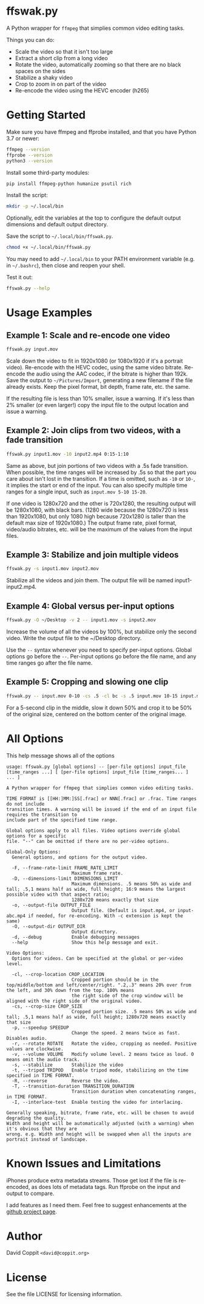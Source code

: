 # ffswak.py

A Python wrapper for `ffmpeg` that simplies common video editing tasks.

Things you can do:

* Scale the video so that it isn't too large
* Extract a short clip from a long video
* Rotate the video, automatically zooming so that there are no black spaces on the sides
* Stabilize a shaky video
* Crop to zoom in on part of the video
* Re-encode the video using the HEVC encoder (h265)

# Getting Started

Make sure you have ffmpeg and ffprobe installed, and that you have Python 3.7 or newer:

```sh
ffmpeg --version
ffprobe --version
python3 --version
```

Install some third-party modules:

```sh
pip install ffmpeg-python humanize psutil rich
```

Install the script:

```sh
mkdir -p ~/.local/bin
```

Optionally, edit the variables at the top to configure the default output dimensions and default output directory.

Save the script to `~/.local/bin/ffswak.py`.

```sh
chmod +x ~/.local/bin/ffswak.py
```

You may need to add `~/.local/bin` to your PATH environment variable (e.g. in `~/.bashrc`), then close and reopen your
shell.

Test it out:

```sh
ffswak.py --help
```

# Usage Examples

## Example 1: Scale and re-encode one video

```sh
ffswak.py input.mov
```

Scale down the video to fit in 1920x1080 (or 1080x1920 if it's a portrait video). Re-encode with the HEVC codec,
using the same video bitrate. Re-encode the audio using the AAC codec, if the bitrate is higher than 192k. Save the
output to `~/Pictures/Import`, generating a new filename if the file already exists. Keep the pixel format, bit depth,
frame rate, etc. the same.

If the resulting file is less than 10% smaller, issue a warning. If it's less than 2% smaller (or even larger!) copy the
input file to the output location and issue a warning.

## Example 2: Join clips from two videos, with a fade transition

```sh
ffswak.py input1.mov -10 input2.mp4 0:15-1:10
```

Same as above, but join portions of two videos with a .5s fade transition. When possible, the time ranges will be
increased by .5s so that the part you care about isn't lost in the transition. If a time is omitted, such as `-10` or
`10-`, it implies the start or end of the input. You can also specify multiple time ranges for a single input, such as
`input.mov 5-10 15-20`.

If one video is 1280x720 and the other is 720x1280, the resulting output will be 1280x1080, with black bars. (1280 wide
because the 1280x720 is less than 1920x1080, but only 1080 high because 720x1280 is taller than the default max size of
1920x1080.) The output frame rate, pixel format, video/audio bitrates, etc. will be the maximum of the values from the
input files.

## Example 3: Stabilize and join multiple videos

```sh
ffswak.py -s input1.mov input2.mov
```

Stabilize all the videos and join them. The output file will be named input1-input2.mp4.

## Example 4: Global versus per-input options

```sh
ffswak.py -O ~/Desktop -v 2 -- input1.mov -s input2.mov
```

Increase the volume of all the videos by 100%, but stabilize only the second video. Write the output file to the
~/Desktop directory.

Use the `--` syntax whenever you need to specify per-input options. Global options go before the `--`. Per-input options
go before the file name, and any time ranges go after the file name.

## Example 5: Cropping and slowing one clip

```sh
ffswak.py -- input.mov 0-10 -cs .5 -cl bc -s .5 input.mov 10-15 input.mov 15-20
```

For a 5-second clip in the middle, slow it down 50% and crop it to be 50% of the original size, centered on the bottom
center of the original image.

# All Options

This help message shows all of the options

```
usage: ffswak.py [global options] -- [per-file options] input_file [time_ranges ...] [ [per-file options] input_file [time_ranges... ] ... ]

A Python wrapper for ffmpeg that simplies common video editing tasks.

TIME FORMAT is [[HH:]MM:]SS[.frac] or NNN[.frac] or .frac. Time ranges do not include
transition times. A warning will be issued if the end of an input file requires the transition to
include part of the specified time range.

Global options apply to all files. Video options override global options for a specific
file. "--" can be omitted if there are no per-video options.

Global-Only Options:
  General options, and options for the output video.

  -F, --frame-rate-limit FRAME_RATE_LIMIT
                        Maximum frame rate.
  -D, --dimensions-limit DIMENSIONS_LIMIT
                        Maximum dimensions. .5 means 50% as wide and tall; .5,1 means half as wide, full height; 16:9 means the largest possible video with that aspect ratio;
                        1280x720 means exactly that size
  -o, --output-file OUTPUT_FILE
                        Output file. (Default is input.mp4, or input-abc.mp4 if needed, for re-encoding. With -c extension is kept the same)
  -O, --output-dir OUTPUT_DIR
                        Output directory.
  -d, --debug           Enable debugging messages
  --help                Show this help message and exit.

Video Options:
  Options for videos. Can be specified at the global or per-video level.

  -cl, --crop-location CROP_LOCATION
                        Cropped portion should be in the top/middle/bottom and left/center/right. ".2,.3" means 20% over from the left, and 30% down from the top. 100% means
                        the right side of the crop window will be aligned with the right side of the original video.
  -cs, --crop-size CROP_SIZE
                        Cropped portion size. .5 means 50% as wide and tall; .5,1 means half as wide, full height; 1280x720 means exactly that size
  -p, --speedup SPEEDUP
                        Change the speed. 2 means twice as fast. Disables audio.
  -r, --rotate ROTATE   Rotate the video, cropping as needed. Positive values are clockwise.
  -v, --volume VOLUME   Modify volume level. 2 means twice as loud. 0 means omit the audio track.
  -s, --stabilize       Stabilize the video
  -t, --tripod TRIPOD   Enable tripod mode, stabilizing on the time specified in TIME FORMAT.
  -R, --reverse         Reverse the video.
  -T, --transition-duration TRANSITION_DURATION
                        Transition duration when concatenating ranges, in TIME FORMAT.
  -I, --interlace-test  Enable testing the video for interlacing.

Generally speaking, bitrate, frame rate, etc. will be chosen to avoid degrading the quality.
Width and height will be automatically adjusted (with a warning) when it's obvious that they are
wrong. e.g. Width and height will be swapped when all the inputs are portrait instead of landscape.
```

# Known Issues and Limitations

iPhones produce extra metadata streams. Those get lost if the file is re-encoded, as does lots of metadata tags. Run
ffprobe on the input and output to compare.

I add features as I need them. Feel free to suggest enhancements at the
[github project page](https://github.com/coppit/ffswak).

# Author

David Coppit `<david@coppit.org>`

# License

See the file LICENSE for licensing information.
